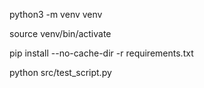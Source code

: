 python3 -m venv venv

source venv/bin/activate

pip install --no-cache-dir -r requirements.txt

python src/test_script.py